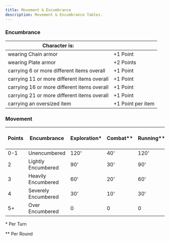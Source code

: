 ```yaml
---
title: Movement & Encumbrance
description: Movement & Encumbrance Tables.
---
```


### Encumbrance

| Character is:                               |                   |
| ------------------------------------------- | ----------------- |
| wearing Chain armor                         | +1 Point          |
| wearing Plate armor                         | +2 Points         |
| carrying 6 or more different items overall  | +1 Point          |
| carrying 11 or more different items overall | +1 Point          |
| carrying 16 or more different items overall | +1 Point          |
| carrying 21 or more different items overall | +1 Point          |
| carrying an oversized item                  | +1 Point per item |

### Movement

| Points | Encumbrance         | Exploration\* | Combat\*\* | Running\*\* | Miles per Day |
| ------ | ------------------- | ------------- | ---------- | ----------- | ------------- |
| 0-1    | Unencumbered        | 120'          | 40'        | 120'        | 24            |
| 2      | Lightly Encumbered  | 90'           | 30'        | 90'         | 18            |
| 3      | Heavily Encumbered  | 60'           | 20'        | 60'         | 12            |
| 4      | Severely Encumbered | 30'           | 10'        | 30'         | 6             |
| 5+     | Over Encumbered     | 0             | 0          | 0           | 0             |

\* Per Turn

\*\* Per Round
